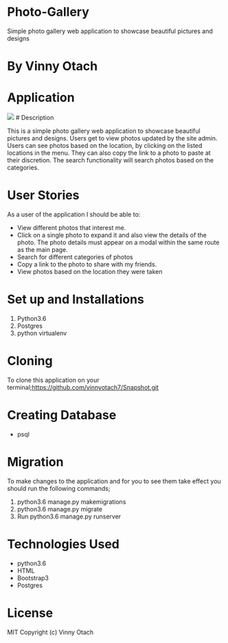 # Photo-Gallery
Simple photo gallery web application to showcase beautiful pictures and designs
# By Vinny Otach

# Application
<img src="/home/moringaschool/Pictures/Screenshot from 2018-12-17 17-40-14.png">
# Description

This is  a simple photo gallery web application to showcase beautiful pictures and designs. Users get to view photos updated by the site admin. Users can see photos based on the location, by clicking on the listed locations in the menu. They can also copy the link to a photo to paste at their discretion. The search functionality will search photos based on the categories.

# User Stories
As a user of the application I should be able to:
<ul>
<li>View different photos that interest me.</li>
<li>Click on a single photo to expand it and also view the details of the photo. The photo details must appear on a modal within the same route as the main page.</li>
<li>Search for different categories of photos</li>
<li>Copy a link to the photo to share with my friends.</li>
<li>View photos based on the location they were taken</li>
</ul>

# Set up and Installations
<ol>
<li>Python3.6</li>
<li>Postgres</li>
<li>python virtualenv</li>
</ol>

# Cloning 
To clone this application on your terminal;https://github.com/vinnyotach7/Snapshot.git

# Creating Database
<ul>
<li>psql</li>
</ul>

# Migration
To make changes to the application and for you to see them take effect you should run the following commands;
<ol>
<li>python3.6 manage.py makemigrations</li>
<li>python3.6 manage.py migrate</li>
<li>Run python3.6 manage.py runserver</li>
</ol>

# Technologies Used
<ul>
<li>python3.6</li>
<li>HTML</li>
<li>Bootstrap3</li>
<li>Postgres</li>
</ul>

# License
MIT Copyright (c) Vinny Otach
